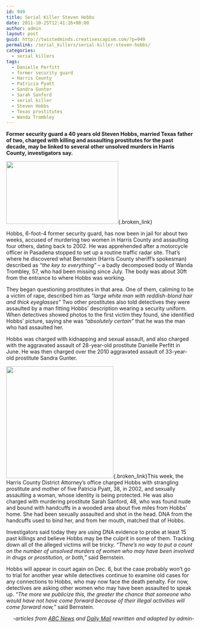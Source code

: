 ```yaml
---
id: 949
title: Serial Killer Steven Hobbs
date: 2011-10-25T12:41:26+00:00
author: admin
layout: post
guid: http://twistedminds.creativescapism.com/?p=949
permalink: /serial_killers/serial-killer-steven-hobbs/
categories:
  - serial killers
tags:
  - Danielle Perfitt
  - former security guard
  - Harris County
  - Patricia Pyatt
  - Sandra Gunter
  - Sarah Sanford
  - serial killer
  - Steven Hobbs
  - Texas prostitutes
  - Wanda Trombley
---
```

<p class="dropcap-first">
  <strong>Former security guard a 40 years old Steven Hobbs, married Texas father of two, charged with killing and assaulting prostitutes for the past decade, may be linked to several other unsolved murders in Harris County, investigators say.</strong>
</p>

[<img class="left size-medium wp-image-951" title="steven_hobbs" src="http://twistedminds.creativescapism.com/wordpress/wp-content/uploads/2011/10/steven_hobbs-300x168.jpg" alt="" width="300" height="168" srcset="http://twistedminds.creativescapism.com/wp-content/uploads/2011/10/steven_hobbs-300x168.jpg 300w, http://twistedminds.creativescapism.com/wp-content/uploads/2011/10/steven_hobbs.jpg 640w" sizes="(max-width: 300px) 100vw, 300px" />](http://twistedminds.creativescapism.com/wordpress/wp-content/uploads/2011/10/steven_hobbs.jpg){.broken_link}

Hobbs, 6-foot-4 former security guard, has now been in jail for about two weeks, accused of murdering two women in Harris County and assaulting four others, dating back to 2002. He was apprehended after a motorcycle officer in Pasadena stopped to set up a routine traffic radar site. That&#8217;s where he discovered what Bernstein (Harris County sheriff&#8217;s spokesman) described as _&#8220;the key to everything&#8221;_ &#8211; a badly decomposed body of Wanda Trombley, 57, who had been missing since July. The body was about 30ft from the entrance to where Hobbs was working.

They began questioning prostitutes in that area. One of them, caliming to be a victim of rape, described him as _&#8220;large white man with reddish-blond hair and thick eyeglasses&#8221;_ Two other prostitutes also told detectives they were assaulted by a man fitting Hobbs&#8217; description wearing a security uniform. When detectives showed photos to the first victim they found, she identified Hobbs&#8217; picture, saying she was _&#8220;absolutely certain&#8221;_ that he was the man who had assaulted her.

Hobbs was charged with kidnapping and sexual assault, and also charged with the aggravated assault of 28-year-old prostitute Danielle Perfitt in June. He was then charged over the 2010 aggravated assault of 33-year-old prostitute Sandra Gunter.

[<img class="right size-medium wp-image-950" title="Patricia_Pyatt" src="http://twistedminds.creativescapism.com/wordpress/wp-content/uploads/2011/10/Patricia_Pyatt-287x300.jpg" alt="" width="287" height="300" srcset="http://twistedminds.creativescapism.com/wp-content/uploads/2011/10/Patricia_Pyatt-287x300.jpg 287w, http://twistedminds.creativescapism.com/wp-content/uploads/2011/10/Patricia_Pyatt.jpg 379w" sizes="(max-width: 287px) 100vw, 287px" />](http://twistedminds.creativescapism.com/wordpress/wp-content/uploads/2011/10/Patricia_Pyatt.jpg){.broken_link}This week, the Harris County District Attorney&#8217;s office charged Hobbs with strangling prostitute and mother of five Patricia Pyatt, 38, in 2002, and sexually assaulting a woman, whose identity is being protected. He was also charged with murdering prostitute Sarah Sanford, 48, who was found nude and bound with handcuffs in a wooded area about five miles from Hobbs&#8217; home. She had been sexually assaulted and shot in the head. DNA from the handcuffs used to bind her, and from her mouth, matched that of Hobbs.

Investigators said today they are using DNA evidence to probe at least 15 past killings and believe Hobbs may be the culprit in some of them. Tracking down all of the alleged victims will be tricky. _&#8220;There&#8217;s no way to put a count on the number of unsolved murders of women who may have been involved in drugs or prostitution, or both,&#8221;_ said Bernstein.

Hobbs will appear in court again on Dec. 6, but the case probably won&#8217;t go to trial for another year while detectives continue to examine old cases for any connections to Hobbs, who may now face the death penalty. For now, detectives are asking other women who may have been assaulted to speak up. _&#8220;The more we publicize this, the greater the chance that someone who would have not have come forward because of their illegal activities will come forward now,_&#8221; said Bernstein.

<p style="text-align: right;">
  <em>-articles from <a title="ABC news" href="http://abcnews.go.com">ABC News</a> and <a title="DailyMail" href="http://www.dailymail.co.uk">Daily Mail</a> rewritten and adapted by admin-</em>
</p>